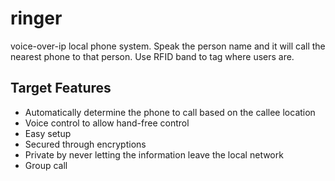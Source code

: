 # ringer

voice-over-ip local phone system. Speak the person name and it will call the nearest phone to that person. Use RFID band to tag where users are.

## Target Features

- Automatically determine the phone to call based on the callee location
- Voice control to allow hand-free control
- Easy setup
- Secured through encryptions
- Private by never letting the information leave the local network
- Group call
